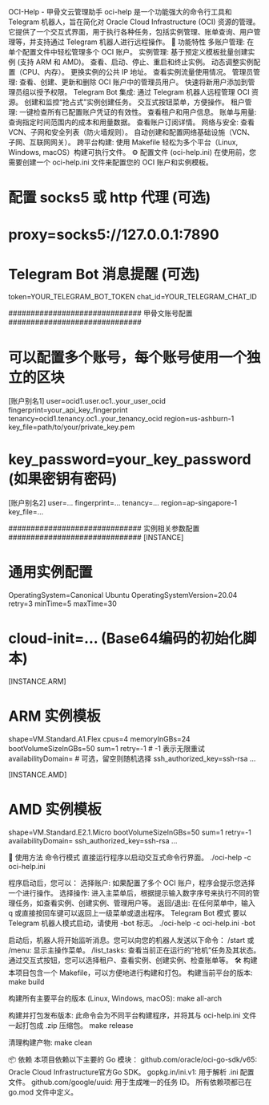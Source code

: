 OCI-Help - 甲骨文云管理助手
oci-help 是一个功能强大的命令行工具和 Telegram 机器人，旨在简化对 Oracle Cloud Infrastructure (OCI) 资源的管理。它提供了一个交互式界面，用于执行各种任务，包括实例管理、账单查询、用户管理等，并支持通过 Telegram 机器人进行远程操作。
🌟 功能特性
多账户管理: 在单个配置文件中轻松管理多个 OCI 账户。
实例管理:
基于预定义模板批量创建实例 (支持 ARM 和 AMD)。
查看、启动、停止、重启和终止实例。
动态调整实例配置（CPU、内存）。
更换实例的公共 IP 地址。
查看实例流量使用情况。
管理员管理:
查看、创建、更新和删除 OCI 账户中的管理员用户。
快速将新用户添加到管理员组以授予权限。
Telegram Bot 集成:
通过 Telegram 机器人远程管理 OCI 资源。
创建和监控“抢占式”实例创建任务。
交互式按钮菜单，方便操作。
租户管理:
一键检查所有已配置账户凭证的有效性。
查看租户和用户信息。
账单与用量:
查询指定时间范围内的成本和用量数据。
查看账户订阅详情。
网络与安全:
查看 VCN、子网和安全列表（防火墙规则）。
自动创建和配置网络基础设施（VCN、子网、互联网网关）。
跨平台构建: 使用 Makefile 轻松为多个平台（Linux, Windows, macOS）构建可执行文件。
⚙️ 配置文件 (oci-help.ini)
在使用前，您需要创建一个 oci-help.ini 文件来配置您的 OCI 账户和实例模板。
# 配置 socks5 或 http 代理 (可选)
# proxy=socks5://127.0.0.1:7890

# Telegram Bot 消息提醒 (可选)
token=YOUR_TELEGRAM_BOT_TOKEN
chat_id=YOUR_TELEGRAM_CHAT_ID

############################## 甲骨文账号配置 ##############################
# 可以配置多个账号，每个账号使用一个独立的区块
[账户别名1]
user=ocid1.user.oc1..your_user_ocid
fingerprint=your_api_key_fingerprint
tenancy=ocid1.tenancy.oc1..your_tenancy_ocid
region=us-ashburn-1
key_file=path/to/your/private_key.pem
# key_password=your_key_password (如果密钥有密码)

[账户别名2]
user=...
fingerprint=...
tenancy=...
region=ap-singapore-1
key_file=...

############################## 实例相关参数配置 ##############################
[INSTANCE]
# 通用实例配置
OperatingSystem=Canonical Ubuntu
OperatingSystemVersion=20.04
retry=3
minTime=5
maxTime=30
# cloud-init=... (Base64编码的初始化脚本)

[INSTANCE.ARM]
# ARM 实例模板
shape=VM.Standard.A1.Flex
cpus=4
memoryInGBs=24
bootVolumeSizeInGBs=50
sum=1
retry=-1 # -1 表示无限重试
availabilityDomain= # 可选，留空则随机选择
ssh_authorized_key=ssh-rsa ...

[INSTANCE.AMD]
# AMD 实例模板
shape=VM.Standard.E2.1.Micro
bootVolumeSizeInGBs=50
sum=1
retry=-1
availabilityDomain=
ssh_authorized_key=ssh-rsa ...


🚀 使用方法
命令行模式
直接运行程序以启动交互式命令行界面。
./oci-help -c oci-help.ini


程序启动后，您可以：
选择账户: 如果配置了多个 OCI 账户，程序会提示您选择一个进行操作。
选择操作: 进入主菜单后，根据提示输入数字序号来执行不同的管理任务，如查看实例、创建实例、管理用户等。
返回/退出: 在任何菜单中，输入 q 或直接按回车键可以返回上一级菜单或退出程序。
Telegram Bot 模式
要以 Telegram 机器人模式启动，请使用 -bot 标志。
./oci-help -c oci-help.ini -bot


启动后，机器人将开始监听消息。您可以向您的机器人发送以下命令：
/start 或 /menu: 显示主操作菜单。
/list_tasks: 查看当前正在运行的“抢机”任务及其状态。
通过交互式按钮，您可以选择租户、查看实例、创建实例、检查账单等。
🛠️ 构建
本项目包含一个 Makefile，可以方便地进行构建和打包。
构建当前平台的版本:
make build


构建所有主要平台的版本 (Linux, Windows, macOS):
make all-arch


构建并打包发布版本:
此命令会为不同平台构建程序，并将其与 oci-help.ini 文件一起打包成 .zip 压缩包。
make release


清理构建产物:
make clean


📦 依赖
本项目依赖以下主要的 Go 模块：
github.com/oracle/oci-go-sdk/v65: Oracle Cloud Infrastructure官方Go SDK。
gopkg.in/ini.v1: 用于解析 .ini 配置文件。
github.com/google/uuid: 用于生成唯一的任务 ID。
所有依赖项都已在 go.mod 文件中定义。
